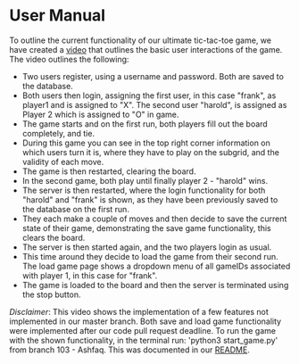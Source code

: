 # User Manual

To outline the current functionality of our ultimate tic-tac-toe game, we have created a [video](user_manual.mp4) that outlines the basic user interactions of the game.
The video outlines the following:
* Two users register, using a username and password. Both are saved to the database.
* Both users then login, assigning the first user, in this case "frank", as player1 and is assigned to "X". The second user "harold", is assigned as Player 2 which is assigned to "O" in game.
* The game starts and on the first run, both players fill out the board completely, and tie. 
* During this game you can see in the top right corner information on which users turn it is, where they have to play on the subgrid, and the validity of each move.
* The game is then restarted, clearing the board.
* In the second game, both play until finally player 2 - "harold" wins.
* The server is then restarted, where the login functionality for both "harold" and "frank" is shown, as they have been previously saved to the database on the first run.
* They each make a couple of moves and then decide to save the current state of their game, demonstrating the save game functionality, this clears the board.
* The server is then started again, and the two players login as usual.
* This time around they decide to load the game from their second run. The load game page shows a dropdown menu of all gameIDs associated with player 1, in this case for "frank".
* The game is loaded to the board and then the server is terminated using the stop button.

*Disclaimer*: This video shows the implementation of a few features not implemented in our master branch. Both save and load game functionality were implemented after our code pull request deadline. To run the game with the shown functionality, in the terminal run: 'python3 start_game.py' from branch 103 - Ashfaq. This was documented in our [README](../../README.md).